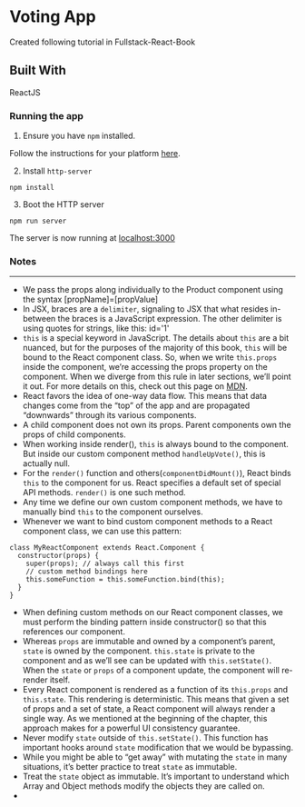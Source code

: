 # Voting App
Created following tutorial in Fullstack-React-Book

## Built With
ReactJS

### Running the app

1. Ensure you have `npm` installed.

Follow the instructions for your platform [here](https://github.com/npm/npm).

2. Install `http-server`

````
npm install
````

3. Boot the HTTP server

````
npm run server
````

The server is now running at [localhost:3000](localhost:3000)

### Notes
---
- We pass the props along individually to the Product component using the syntax [propName]=[propValue]
- In JSX, braces are a `delimiter`, signaling to JSX that what resides in-between the braces is a JavaScript expression. The other delimiter is using quotes for strings, like this: id='1'
- `this` is a special keyword in JavaScript. The details about `this` are a bit nuanced, but for the purposes of the majority of this book, `this` will be bound to the React component class. So, when we write `this.props` inside the component, we’re accessing the props property on the component. When we diverge from this rule in later sections, we’ll point it out.
For more details on this, check out this page on [MDN](https://developer.mozilla.org/en-US/docs/Web/JavaScript/Reference/Operators/this).
- React favors the idea of one-way data flow. This means that data changes come from the “top” of the app and are propagated “downwards” through its various components.
- A child component does not own its props. Parent components own the props of child components.
- When working inside render(), `this` is always bound to the component. But inside our custom component method `handleUpVote()`, this is actually null.
- For the `render()` function and others(`componentDidMount()`), React binds `this` to the component for us. React specifies a default set of special API methods. `render()` is one such method.
- Any time we define our own custom component methods, we have to manually bind `this` to the component ourselves.
- Whenever we want to bind custom component methods to a React component class, we can use this pattern:

```
class MyReactComponent extends React.Component {
  constructor(props) {
    super(props); // always call this first
    // custom method bindings here
    this.someFunction = this.someFunction.bind(this);
  }
}
```
- When defining custom methods on our React component classes, we must perform the binding pattern inside constructor() so that this references our component.
- Whereas `props` are immutable and owned by a component’s parent, `state` is owned by the component. `this.state` is private to the component and as we’ll see can be updated with `this.setState()`. When the `state` or `props` of a component update, the component will re-render itself.
- Every React component is rendered as a function of its `this.props` and `this.state`. This rendering is deterministic. This means that given a set of props and a set of state, a React component will always render a single way. As we mentioned at the beginning of the chapter, this approach makes for a powerful UI consistency guarantee.
- Never modify `state` outside of `this.setState()`. This function has important hooks around `state` modification that we would be bypassing.
- While you might be able to “get away” with mutating the `state` in many situations, it’s better practice to treat `state` as immutable.
- Treat the `state` object as immutable. It’s important to understand which Array and Object methods modify the objects they are called on.
- 
